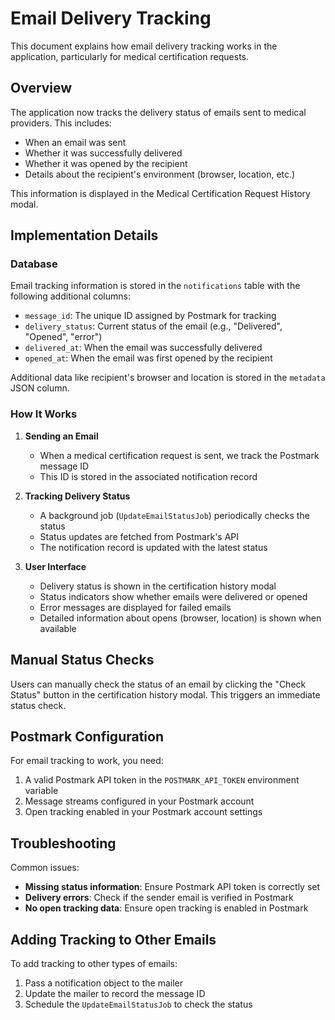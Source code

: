 # Email Delivery Tracking

This document explains how email delivery tracking works in the application, particularly for medical certification requests.

## Overview

The application now tracks the delivery status of emails sent to medical providers. This includes:

- When an email was sent
- Whether it was successfully delivered
- Whether it was opened by the recipient
- Details about the recipient's environment (browser, location, etc.)

This information is displayed in the Medical Certification Request History modal.

## Implementation Details

### Database

Email tracking information is stored in the `notifications` table with the following additional columns:

- `message_id`: The unique ID assigned by Postmark for tracking
- `delivery_status`: Current status of the email (e.g., "Delivered", "Opened", "error")
- `delivered_at`: When the email was successfully delivered
- `opened_at`: When the email was first opened by the recipient

Additional data like recipient's browser and location is stored in the `metadata` JSON column.

### How It Works

1. **Sending an Email**
   - When a medical certification request is sent, we track the Postmark message ID
   - This ID is stored in the associated notification record

2. **Tracking Delivery Status**
   - A background job (`UpdateEmailStatusJob`) periodically checks the status
   - Status updates are fetched from Postmark's API
   - The notification record is updated with the latest status

3. **User Interface**
   - Delivery status is shown in the certification history modal
   - Status indicators show whether emails were delivered or opened
   - Error messages are displayed for failed emails
   - Detailed information about opens (browser, location) is shown when available

## Manual Status Checks

Users can manually check the status of an email by clicking the "Check Status" button in the certification history modal. This triggers an immediate status check.

## Postmark Configuration

For email tracking to work, you need:

1. A valid Postmark API token in the `POSTMARK_API_TOKEN` environment variable
2. Message streams configured in your Postmark account
3. Open tracking enabled in your Postmark account settings

## Troubleshooting

Common issues:

- **Missing status information**: Ensure Postmark API token is correctly set
- **Delivery errors**: Check if the sender email is verified in Postmark
- **No open tracking data**: Ensure open tracking is enabled in Postmark

## Adding Tracking to Other Emails

To add tracking to other types of emails:

1. Pass a notification object to the mailer
2. Update the mailer to record the message ID
3. Schedule the `UpdateEmailStatusJob` to check the status
